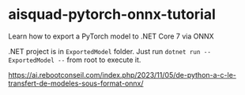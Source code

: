 # aisquad-pytorch-onnx-tutorial

Learn how to export a PyTorch model to .NET Core 7 via ONNX

.NET project is in `ExportedModel` folder. Just run `dotnet run -- ExportedModel --` from root to execute it.

https://ai.rebootconseil.com/index.php/2023/11/05/de-python-a-c-le-transfert-de-modeles-sous-format-onnx/